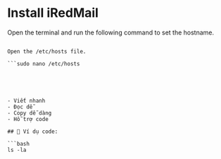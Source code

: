 # Install iRedMail

Open the terminal and run the following command to set the hostname.

```sudo hostnamectl set-hostname mail.example.com

Open the /etc/hosts file.

```sudo nano /etc/hosts





- Viết nhanh
- Đọc dễ
- Copy dễ dàng
- Hỗ trợ code

## 🔧 Ví dụ code:

```bash
ls -la
